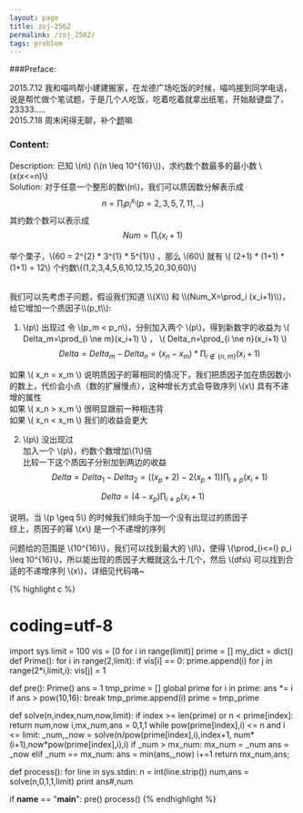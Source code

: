```yaml
---
layout: page
title: zoj-2562
permalink: /zoj_2562/
tags: problem
---
```


<script type="text/javascript" src="http://cdn.mathjax.org/mathjax/latest/MathJax.js?config=default"></script>

###Preface:

2015.7.12 我和喵呜帮小建建搬家，在龙德广场吃饭的时候，喵呜接到同学电话，说是帮忙做个笔试题，于是几个人吃饭，吃着吃着就拿出纸笔，开始敲键盘了，23333.....   
2015.7.18 周末闲得无聊，补个[题](http://acm.zju.edu.cn/onlinejudge/showProblem.do?problemId=1562)嘛


### Content:
Description:
已知 \\(n\\) (\\(n \leq 10^{16}\\))，求约数个数最多的最小数 \\(x(x<=n)\\)   
Solution:
对于任意一个整形的数\\(n\\)，我们可以质因数分解表示成   
$$
n=\prod_i p_i^{x_i} (p=2,3,5,7,11,..)
$$
其约数个数可以表示成   
$$
    Num=\prod_i (x_i+1)
$$

举个栗子，\\(60 = 2^{2} * 3^{1} * 5^{1}\\) ，那么 \\(60\\) 就有 \\( (2+1) * (1+1) * (1+1) = 12\\) 个约数\\((1,2,3,4,5,6,10,12,15,20,30,60)\\)   

<br>
我们可以先考虑子问题，假设我们知道 \\(X\\) 和 \\(Num_X=\prod_i (x_i+1)\\)，给它增加一个质因子\\(p_t\\):   

1) \\(p\\) 出现过
    令 \\(p_m < p_n\\)，分别加入两个 \\(p\\)，得到新数字的收益为 \\( Delta_m=\prod\_{i \ne m}(x_i+1) \\) ， \\( Delta_n=\prod\_{i \ne n}(x_i+1) \\)   
$$
    Delta=Delta_m-Delta_n
    =(x_n-x_m)*\prod_{i\not\in\{n,m\}}(x_i+1)
$$

如果 \\( x_n = x_m \\) 说明质因子的幂相同的情况下，我们把质因子加在质因数小的数上，代价会小点（数的扩展慢点），这种增长方式会导致序列 \\(x\\) 具有不递增的属性   
如果 \\( x_n > x_m \\) 很明显跟前一种相违背   
如果 \\( x_n < x_m \\) 我们的收益会更大    

2) \\(p\\) 没出现过   
加入一个 \\(p\\)，约数个数增加\\(1\\)倍   
比较一下这个质因子分别加到两边的收益   
$$
Delta = Delta_1 - Delta_2 = ((x_p+2)-2(x_p+1))\prod_{i \ne p}(x_i+1)
$$

$$
Delta = (4-x_p)\prod_{i\ne p}(x_i+1)
$$

说明，当 \\(p \geq 5\\) 的时候我们倾向于加一个没有出现过的质因子   
综上，质因子的幂 \\(x\\) 是一个不递增的序列    

问题给的范围是 \\(10^{16}\\)，我们可以找到最大的 \\(I\\)，使得 \\(\prod_{i<=I} p_i \leq 10^{16}\\)，所以能出现的质因子大概就这么十几个，然后 \\(dfs\\) 可以找到合适的不递增序列 \\(x\\)，详细见代码咯~   

{% highlight c %}
# coding=utf-8
import sys
limit = 100
vis = [0 for i in range(limit)]
prime = []
my_dict = dict()
def Prime():
	for i in range(2,limit):
		if vis[i] == 0:
			prime.append(i)
			for j in range(2*i,limit,i):
				vis[j] = 1

def pre():
	Prime()
	ans = 1
	tmp_prime = []
	global prime
	for i in prime:
		ans *= i
		if ans > pow(10,16):
			break
		tmp_prime.append(i)
	prime = tmp_prime

def solve(n,index,num,now,limit):
	if index >= len(prime) or n < prime[index]:
		return num,now
	i,mx_num,ans = 0,1,1
	while pow(prime[index],i) <= n and i <= limit:
		_num,_now = solve(n/pow(prime[index],i),index+1,
			num*(i+1),now*pow(prime[index],i),i)
		if _num > mx_num:
			mx_num = _num
			ans = _now
		elif _num == mx_num:
			ans = min(ans,_now)
		i+=1
	return mx_num,ans;

def process():
	for line in sys.stdin:
		n = int(line.strip())
		num,ans = solve(n,0,1,1,limit)
		print ans#,num

if __name__ == "__main__":
	pre()
	process()
{% endhighlight %}